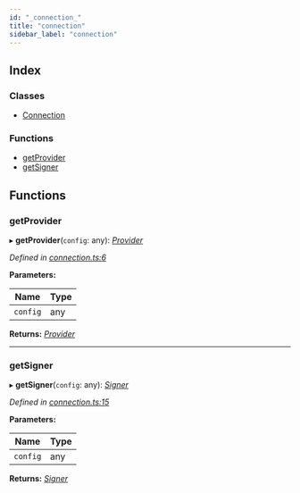 ```yaml
---
id: "_connection_"
title: "connection"
sidebar_label: "connection"
---
```


## Index

### Classes

* [Connection](../classes/_connection_.connection.md)

### Functions

* [getProvider](_connection_.md#getprovider)
* [getSigner](_connection_.md#getsigner)

## Functions

###  getProvider

▸ **getProvider**(`config`: any): *[Provider](../classes/_providers_provider_.provider.md)*

*Defined in [connection.ts:6](https://github.com/nearprotocol/nearlib/blob/cbaa79a/src.ts/connection.ts#L6)*

**Parameters:**

Name | Type |
------ | ------ |
`config` | any |

**Returns:** *[Provider](../classes/_providers_provider_.provider.md)*

___

###  getSigner

▸ **getSigner**(`config`: any): *[Signer](../classes/_signer_.signer.md)*

*Defined in [connection.ts:15](https://github.com/nearprotocol/nearlib/blob/cbaa79a/src.ts/connection.ts#L15)*

**Parameters:**

Name | Type |
------ | ------ |
`config` | any |

**Returns:** *[Signer](../classes/_signer_.signer.md)*
